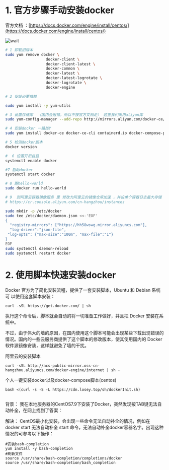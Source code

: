 # 1. 官方步骤手动安装docker

官方文档 ：[https://docs.docker.com/engine/install/centos/](https://docs.docker.com/engine/install/centos/)

![wait](https://file.losey.top/20230119docker.png)

```bash
# 1 卸载旧版本
sudo yum remove docker \
                  docker-client \
                  docker-client-latest \
                  docker-common \
                  docker-latest \
                  docker-latest-logrotate \
                  docker-logrotate \
                  docker-engine

# 2 安装必要依赖

sudo yum install -y yum-utils

# 3 设置存储库  （国内会报错，所以不按官方文档走） 这里我们采用aliyun库
sudo yum-config-manager --add-repo http://mirrors.aliyun.com/docker-ce/linux/centos/docker-ce.repo

# 4 安装docker 一路按Y
sudo yum install docker-ce docker-ce-cli containerd.io docker-compose-plugin

# 5 检测docker版本
docker version

#  6 设置开机自启
systemctl enable docker

#7 启动docker
systemctl start docker

# 8 跑hello-world
sudo docker run hello-world

# 9  到阿里云容器镜像服务 里 修改为阿里云的镜像仓库加速 ，并设单个容器日志最大存储
# https://cr.console.aliyun.com/cn-hangzhou/instances

sudo mkdir -p /etc/docker
sudo tee /etc/docker/daemon.json <<-'EOF'
{
  "registry-mirrors": ["https://hh58wswg.mirror.aliyuncs.com"],
  "log-driver":"json-file",
 "log-opts": {"max-size":"100m", "max-file":"1"}
}
EOF
sudo systemctl daemon-reload
sudo systemctl restart docker

```

# 2. 使用脚本快速安装docker

Docker 官方为了简化安装流程，提供了一套安装脚本，Ubuntu 和 Debian 系统可 以使用这套脚本安装：
```
curl -sSL https://get.docker.com/ | sh
```
执行这个命令后，脚本就会自动的将一切准备工作做好，并且把 Docker 安装在系 统中。

不过，由于伟大的墙的原因，在国内使用这个脚本可能会出现某些下载出现错误的 情况。国内的一些云服务商提供了这个脚本的修改版本，使其使用国内的 Docker 软件源镜像安装，这样就避免了墙的干扰。

阿里云的安装脚本
```
curl -sSL http://acs-public-mirror.oss-cn-hangzhou.aliyuncs.com/docker-engine/internet | sh -
```

个人一键安装docker以及docker-compose脚本(centos)

```
bash <(curl -s -S -L https://cdn.losey.top/sh/dockerInit.sh)
 
```


背景：
我在本地服务器的CentOS7.9下安装了Docker，突然发现按TAB键无法自动补全，在网上找到了答案：

解决：
CentOS最小化安装，会出现一些命令无法自动补全的情况，例如在docker start 无法自动补全 start 命令，无法自动补全docker容器名字。出现这种情况的可参考以下操作：
```shell
#安装bash-completion
yum install -y bash-completion
#刷新文件
source /usr/share/bash-completion/completions/docker
source /usr/share/bash-completion/bash_completion

```

